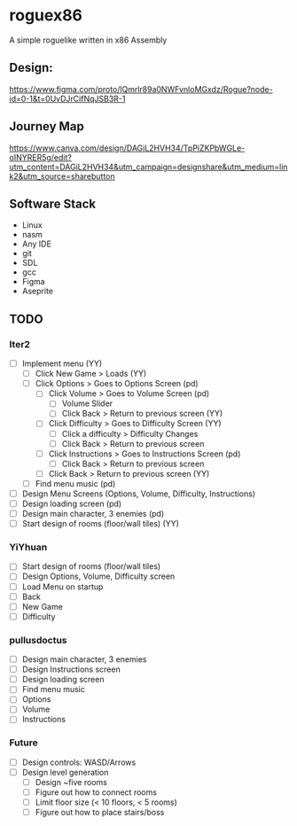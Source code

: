 # roguex86

A simple roguelike written in x86 Assembly

## Design:

https://www.figma.com/proto/lQmrlr89a0NWFvnloMGxdz/Rogue?node-id=0-1&t=0UvDJrCifNqJSB3R-1

## Journey Map

https://www.canva.com/design/DAGiL2HVH34/TpPiZKPbWGLe-oINYRER5g/edit?utm_content=DAGiL2HVH34&utm_campaign=designshare&utm_medium=link2&utm_source=sharebutton

## Software Stack

- Linux
- nasm
- Any IDE
- git
- SDL
- gcc
- Figma
- Aseprite

## TODO

### Iter2
- [ ] Implement menu (YY)
	- [ ] Click New Game > Loads (YY)
	- [ ] Click Options > Goes to Options Screen (pd)
		- [ ] Click Volume > Goes to Volume Screen (pd)
			- [ ] Volume Slider
			- [ ] Click Back > Return to previous screen (YY)
		- [ ] Click Difficulty > Goes to Difficulty Screen (YY)
			- [ ] Click a difficulty > Difficulty Changes
			- [ ] Click Back > Return to previous screen
		- [ ] Click Instructions > Goes to Instructions Screen (pd)
			- [ ] Click Back > Return to previous screen
		- [ ] Click Back > Return to previous screen (YY)
	- [ ] Find menu music (pd)
- [ ] Design Menu Screens (Options, Volume, Difficulty, Instructions)
- [ ] Design loading screen (pd)
- [ ] Design main character, 3 enemies (pd)
- [ ] Start design of rooms (floor/wall tiles) (YY)

### YiYhuan
- [ ] Start design of rooms (floor/wall tiles)
- [ ] Design Options, Volume, Difficulty screen
- [ ] Load Menu on startup
- [ ] Back
- [ ] New Game
- [ ] Difficulty

### pullusdoctus
- [ ] Design main character, 3 enemies
- [ ] Design Instructions screen
- [ ] Design loading screen
- [ ] Find menu music
- [ ] Options
- [ ] Volume
- [ ] Instructions

### Future
- [ ] Design controls: WASD/Arrows
- [ ] Design level generation
    - [ ] Design ~five rooms
    - [ ] Figure out how to connect rooms
    - [ ] Limit floor size (< 10 floors, < 5 rooms)
    - [ ] Figure out how to place stairs/boss